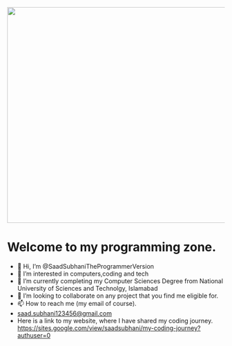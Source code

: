 <!-- ![GIF]() -->
<img src="https://camo.githubusercontent.com/c1dcb74cc1c1835b1d716f5051499a2814c683c806b15f04b0eba492863703e9/68747470733a2f2f63646e2e6472696262626c652e636f6d2f75736572732f3733303730332f73637265656e73686f74732f363538313234332f6176656e746f2e676966" width="700" height="500"/>
<h1>Welcome to my programming zone.</h1>

- 👋 Hi, I’m @SaadSubhaniTheProgrammerVersion
- 👀 I’m interested in computers,coding and tech
- 🌱 I’m currently completing my Computer Sciences Degree from National University of Sciences and Technolgy, Islamabad
- 💞️ I’m looking to collaborate on any project that you find me eligible for.
- 📫 How to reach me (my email of course).
- saad.subhani123456@gmail.com
- Here is a link to my website, where I have shared my coding journey.
https://sites.google.com/view/saadsubhani/my-coding-journey?authuser=0

<!---
SaadSubhaniTheProgrammerVersion/SaadSubhaniTheProgrammerVersion is a ✨ special ✨ repository because its `README.md` (this file) appears on your GitHub profile.
You can click the Preview link to take a look at your changes.
--->
